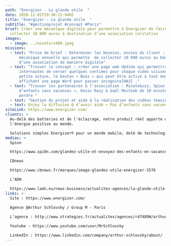 ```yaml
---
path: "Energizer - La glande utile  "
date: 2020-11-01T19:38:23.940Z
title: "Energizer - La glande utile  "
subtitle: "#gestionprojet #concept #Paris"
brief: Créer une mécanique digitale pour permettre à Energizer de faire
  collecter 10 000 euros à destination d’une association caritative
images:
  - image: ../assets/x480.jpeg
missions:
  - text: "Prise de brief : Déterminer les besoins, envies du client : inventer une
      mécanique annuelle qui permette  de collecter 10 000 euros au bénéfice
      d’une association de manière digitale"
  - text: "Trouver le concept : créer une page web dédiée qui permettra aux
      internautes de verser quelques centimes pour chaque vidéo visionnée,
      petite astuce, le bouton « Boss » qui peut être activé à tout moment
      affichant une page Word pour passer incognito[HA3] ."
  - text: "Trouver les partenaires & l’association : Minutebuzz, Spion.com, « Pas
      d’enfants sans vacances », Kevin Razy & Gaël Mectoob de 10 minutes à
      perdre "
  - text: "Gestion du projet et aide à la réalisation des vidéos teasing "
  - text: Enjoy la diffusion @ d’avoir aidé « Pas d’enfants sans vacances » !
siteLink: https://www.energizer.com/
clients: >
  Au-delà des batteries et de l'éclairage, notre produit réel apporte de
  l'énergie positive au monde.

  Solutions simples Energizer® pour un monde mobile, doté de technologies et de connectivité. Depuis qu’ils ont créé la première batterie grand public au monde en 1896, ainsi que le tout premier flambeau deux ans plus tard, leur mission est d’innover en matière de performance et de responsabilité afin de vous donner une puissance que vous pouvez utiliser et sur laquelle vous pouvez compter. Présent dans plus de 160 pays à travers le monde, ils utilisent vos nouvelles perspectives pour constamment contester et faire évoluer notre environnement. Des produits qu’ils créent aux initiatives globales qu’ils soutiennent, ils concoivent en mettant l’accent sur les hommes et la planète, vous permettant ainsi d’avoir un impact positif et puissant sur le monde qui vous entoure.
medias: >
  Spion

  https://www.spi0n.com/glandez-utile-et-envoyez-des-enfants-en-vacances/

  CBnews

  https://www.cbnews.fr/marques/image-glandez-utile-energizer-3576

  L’ADN

  https://www.ladn.eu/news-business/actualites-agences/la-glande-utile-selon-energizer/
links: >-
  Site : https://www.energizer.com/
   
  Agence @Arthur Schlovsky / Group M - Paris

  L’agence : http://www.strategies.fr/actualites/agences/r47489W/arthur-schlovsky-studio-medias-d-un-nouveau-genre.html

  Youtube : https://www.youtube.com/user/MrSchlovsky

  LinkedIn : https://www.linkedin.com/company/arthur-schlovsky/about/
---
```

